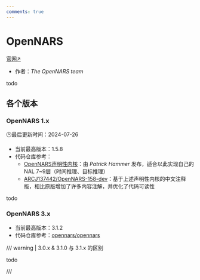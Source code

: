 ```yaml
---
comments: true
---
```

# OpenNARS

[官网↗](http://www.opennars.org/)

- 作者：*The OpenNARS team*

todo

## 各个版本

### OpenNARS 1.x

🕒最后更新时间：2024-07-26

- 当前最高版本：1.5.8
- 代码仓库参考：
  - [OpenNARS声明性内核](https://github.com/patham9/opennars_declarative_core)：由 *Patrick Hammer* 发布，适合以此实现自己的NAL 7~9层（时间推理、目标推理）
  - [ARCJ137442/OpenNARS-158-dev](https://github.com/ARCJ137442/OpenNARS-158-dev)：基于上述声明性内核的中文注释版，相比原版增加了许多内容注解，并优化了代码可读性

todo

### OpenNARS 3.x

- 当前最高版本：3.1.2
- 代码仓库参考：[opennars/opennars](https://github.com/opennars/opennars)

/// warning | 3.0.x & 3.1.0 与 3.1.x 的区别

todo

///
